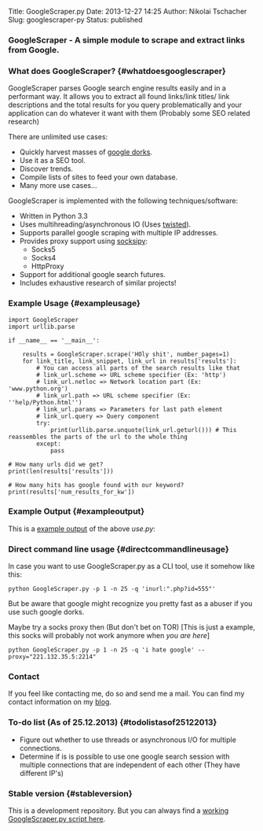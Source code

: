 Title: GoogleScraper.py
Date: 2013-12-27 14:25
Author: Nikolai Tschacher
Slug: googlescraper-py
Status: published

### GoogleScraper - A simple module to scrape and extract links from Google.

### What does GoogleScraper? {#whatdoesgooglescraper}

GoogleScraper parses Google search engine results easily and in a
performant way. It allows you to extract all found links/link titles/
link descriptions and the total results for you query problematically
and your application can do whatever it want with them (Probably some
SEO related research)

There are unlimited use cases:

-   Quickly harvest masses of [google
    dorks](http://www.webvivant.com/google-hacking.html "Google Dorks").
-   Use it as a SEO tool.
-   Discover trends.
-   Compile lists of sites to feed your own database.
-   Many more use cases...

GoogleScraper is implemented with the following techniques/software:

-   Written in Python 3.3
-   Uses multihreading/asynchronous IO (Uses
    [twisted](http://twistedmatrix.com/trac/ "twisted framework")).
-   Supports parallel google scraping with multiple IP addresses.
-   Provides proxy support using
    [socksipy](https://code.google.com/p/socksipy-branch/ "Socksipy Branch"):
    -   Socks5
    -   Socks4
    -   HttpProxy
-   Support for additional google search futures.
-   Includes exhaustive research of similar projects!

### Example Usage {#exampleusage}

    import GoogleScraper
    import urllib.parse

    if __name__ == '__main__':

        results = GoogleScraper.scrape('HOly shit', number_pages=1)
        for link_title, link_snippet, link_url in results['results']:
            # You can access all parts of the search results like that
            # link_url.scheme => URL scheme specifier (Ex: 'http')
            # link_url.netloc => Network location part (Ex: 'www.python.org')
            # link_url.path => URL scheme specifier (Ex: ''help/Python.html'')
            # link_url.params => Parameters for last path element
            # link_url.query => Query component
            try:
                print(urllib.parse.unquote(link_url.geturl())) # This reassembles the parts of the url to the whole thing
            except:
                pass

    # How many urls did we get?
    print(len(results['results']))

    # How many hits has google found with our keyword?
    print(results['num_results_for_kw'])

### Example Output {#exampleoutput}

This is a [example
output]({filename}/uploads/2013/12/links.txt "example output of search query")
of the above *use.py*:

### Direct command line usage {#directcommandlineusage}

In case you want to use GoogleScraper.py as a CLI tool, use it somehow
like this:

    python GoogleScraper.py -p 1 -n 25 -q 'inurl:".php?id=555"'

But be aware that google might recognize you pretty fast as a abuser if
you use such google dorks.

Maybe try a socks proxy then (But don't bet on TOR) [This is just a
example, this socks will probably not work anymore when *you are here*]

    python GoogleScraper.py -p 1 -n 25 -q 'i hate google' --proxy="221.132.35.5:2214"

### Contact

If you feel like contacting me, do so and send me a mail. You can find
my contact information on my
[blog](http://incolumitas.com/about/contact/ "Contact with author").

### To-do list (As of 25.12.2013) {#todolistasof25122013}

-   Figure out whether to use threads or asynchronous I/O for multiple
    connections.
-   Determine if is is possible to use one google search session with
    multiple connections that are independent of each other (They have
    different IP's)

### Stable version {#stableversion}

This is a development repository. But you can always find a [working GoogleScraper.py script here](http://incolumitas.com/2013/01/06/googlesearch-a-rapid-python-class-to-get-search-results/).
